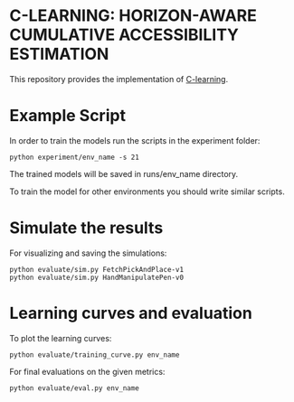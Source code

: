C-LEARNING: HORIZON-AWARE CUMULATIVE ACCESSIBILITY ESTIMATION
========================================================

This repository provides the implementation of [C-learning](https://arxiv.org/pdf/2011.12363.pdf). 


# Example Script

In order to train the models run the scripts in the experiment folder:
```
python experiment/env_name -s 21
```
The trained models will be saved in runs/env_name directory.


To train the model for other environments you should write similar scripts.

# Simulate the results

For visualizing and saving the simulations:

```
python evaluate/sim.py FetchPickAndPlace-v1
python evaluate/sim.py HandManipulatePen-v0
```

# Learning curves and evaluation

To plot the learning curves:
```
python evaluate/training_curve.py env_name
```
For final evaluations on the given metrics:
```
python evaluate/eval.py env_name
```
